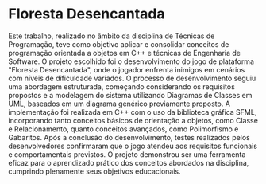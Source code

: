 # Floresta Desencantada

Este trabalho, realizado no âmbito da disciplina de Técnicas de Programação, teve como objetivo aplicar e consolidar conceitos de programação orientada a objetos em C++ e técnicas de Engenharia de Software. O projeto escolhido foi o desenvolvimento do jogo de plataforma "Floresta Desencantada", onde o jogador enfrenta inimigos em cenários com níveis de dificuldade variados. O processo de desenvolvimento seguiu uma abordagem estruturada, começando considerando os requisitos propostos e a modelagem do sistema utilizando Diagramas de Classes em UML, baseados em um diagrama genérico previamente proposto. A implementação foi realizada em C++ com o uso da biblioteca gráfica SFML, incorporando tanto conceitos básicos de orientação a objetos, como Classe e Relacionamento, quanto conceitos avançados, como Polimorfismo e Gabaritos. Após a conclusão do desenvolvimento, testes realizados pelos desenvolvedores confirmaram que o jogo atendeu aos requisitos funcionais e comportamentais previstos. O projeto demonstrou ser uma ferramenta eficaz para o aprendizado prático dos conceitos abordados na disciplina, cumprindo plenamente seus objetivos educacionais.
